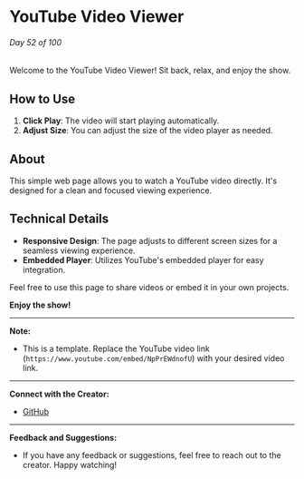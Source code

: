 # YouTube Video Viewer

###### Day 52 of 100

Welcome to the YouTube Video Viewer! Sit back, relax, and enjoy the show.

## How to Use

1. **Click Play**: The video will start playing automatically.
2. **Adjust Size**: You can adjust the size of the video player as needed.

## About

This simple web page allows you to watch a YouTube video directly. It's designed for a clean and focused viewing experience.

## Technical Details

- **Responsive Design**: The page adjusts to different screen sizes for a seamless viewing experience.
- **Embedded Player**: Utilizes YouTube's embedded player for easy integration.

Feel free to use this page to share videos or embed it in your own projects.

**Enjoy the show!**

---

**Note:**

- This is a template. Replace the YouTube video link (`https://www.youtube.com/embed/NpPrEWdnofU`) with your desired video link.

---

**Connect with the Creator:**

- [GitHub](https://github.com/Ashworth836)

---

**Feedback and Suggestions:**

- If you have any feedback or suggestions, feel free to reach out to the creator. Happy watching!
  